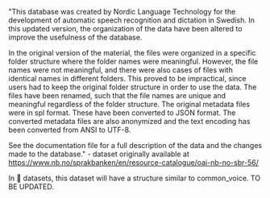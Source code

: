 "This database was created by Nordic Language Technology for the development of automatic speech recognition and dictation in Swedish. In this updated version, the organization of the data have been altered to improve the usefulness of the database.

In the original version of the material, the files were organized in a specific folder structure where the folder names were meaningful. However, the file names were not meaningful, and there were also cases of files with identical names in different folders. This proved to be impractical, since users had to keep the original folder structure in order to use the data. The files have been renamed, such that the file names are unique and meaningful regardless of the folder structure. The original metadata files were in spl format. These have been converted to JSON format. The converted metadata files are also anonymized and the text encoding has been converted from ANSI to UTF-8.

See the documentation file for a full description of the data and the changes made to the database." - dataset originally available at https://www.nb.no/sprakbanken/en/resource-catalogue/oai-nb-no-sbr-56/

In 🤗 datasets, this dataset will have a structure similar to common_voice. TO BE UPDATED.